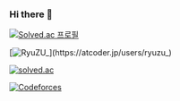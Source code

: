 ### Hi there 👋

[![Solved.ac
프로필](http://mazassumnida.wtf/api/v2/generate_badge?boj=dbrua1222)](https://solved.ac/dbrua1222)

[![RyuZU_](https://atcoder.junah.dev/v1/generate_badge?name=RyuZU_)](https://atcoder.jp/users/ryuzu_)

[![solved.ac](https://solvedac.junah.dev/v1/generate_badge?handle=dbrua1222)](https://solved.ac/profile/dbrua1222/arena)


[![Codeforces](https://raw.githubusercontent.com/RyuZU3747/cf-stats/main/output/light_card.svg#gh-dark-mode-only)](https://codeforces.com/profile/RyuZU)
